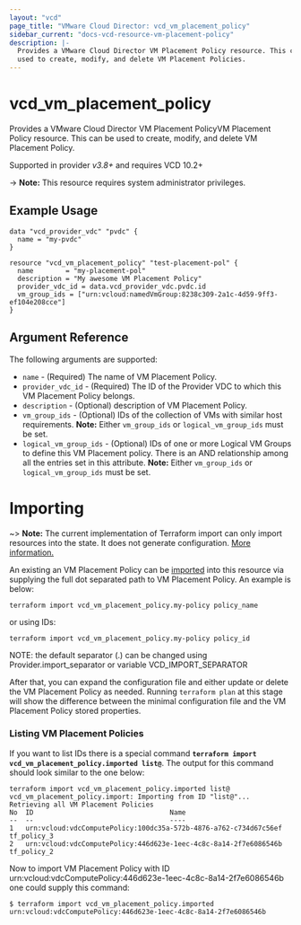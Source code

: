 ```yaml
---
layout: "vcd"
page_title: "VMware Cloud Director: vcd_vm_placement_policy"
sidebar_current: "docs-vcd-resource-vm-placement-policy"
description: |-
  Provides a VMware Cloud Director VM Placement Policy resource. This can be
  used to create, modify, and delete VM Placement Policies.
---
```


# vcd\_vm\_placement\_policy

Provides a VMware Cloud Director VM Placement PolicyVM Placement Policy resource. This can be
used to create, modify, and delete VM Placement Policy.

Supported in provider *v3.8+* and requires VCD 10.2+

-> **Note:** This resource requires system administrator privileges.

## Example Usage

```hcl
data "vcd_provider_vdc" "pvdc" {
  name = "my-pvdc"
}

resource "vcd_vm_placement_policy" "test-placement-pol" {
  name        = "my-placement-pol"
  description = "My awesome VM Placement Policy"
  provider_vdc_id = data.vcd_provider_vdc.pvdc.id
  vm_group_ids = ["urn:vcloud:namedVmGroup:8238c309-2a1c-4d59-9ff3-ef104e208cce"]
}
```
## Argument Reference

The following arguments are supported:

* `name` - (Required) The name of VM Placement Policy.
* `provider_vdc_id` - (Required) The ID of the Provider VDC to which this VM Placement Policy belongs.
* `description` - (Optional) description of VM Placement Policy.
* `vm_group_ids` - (Optional) IDs of the collection of VMs with similar host requirements. **Note:** Either `vm_group_ids` or `logical_vm_group_ids` must be set.
* `logical_vm_group_ids` - (Optional) IDs of one or more Logical VM Groups to define this VM Placement policy. There is an AND relationship among all the entries set in this attribute. **Note:** Either `vm_group_ids` or `logical_vm_group_ids` must be set.

# Importing

~> **Note:** The current implementation of Terraform import can only import resources into the state.
It does not generate configuration. [More information.](https://www.terraform.io/docs/import/)

An existing an VM Placement Policy can be [imported][docs-import] into this resource
via supplying the full dot separated path to VM Placement Policy. An example is
below:

```
terraform import vcd_vm_placement_policy.my-policy policy_name
```
or using IDs:
```
terraform import vcd_vm_placement_policy.my-policy policy_id
```

NOTE: the default separator (.) can be changed using Provider.import_separator or variable VCD_IMPORT_SEPARATOR

[docs-import]:https://www.terraform.io/docs/import/

After that, you can expand the configuration file and either update or delete the VM Placement Policy as needed. Running `terraform plan`
at this stage will show the difference between the minimal configuration file and the VM Placement Policy stored properties.

### Listing VM Placement Policies

If you want to list IDs there is a special command **`terraform import vcd_vm_placement_policy.imported list@`**. 
The output for this command should look similar to the one below:

```
terraform import vcd_vm_placement_policy.imported list@
vcd_vm_placement_policy.import: Importing from ID "list@"...
Retrieving all VM Placement Policies
No	ID									Name	
--	--									----	
1	urn:vcloud:vdcComputePolicy:100dc35a-572b-4876-a762-c734d67c56ef	tf_policy_3
2	urn:vcloud:vdcComputePolicy:446d623e-1eec-4c8c-8a14-2f7e6086546b	tf_policy_2

```

Now to import VM Placement Policy with ID urn:vcloud:vdcComputePolicy:446d623e-1eec-4c8c-8a14-2f7e6086546b one could supply this command:

```shell
$ terraform import vcd_vm_placement_policy.imported urn:vcloud:vdcComputePolicy:446d623e-1eec-4c8c-8a14-2f7e6086546b
```
